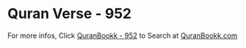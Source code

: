 # Quran Verse - 952 

For more infos, Click [QuranBookk - 952](https://www.quranbookk.com/quran/search?q=952) to Search at [QuranBookk.com](http://quranbookk.com/)